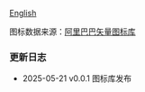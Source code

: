[English](https://github.com/siyuan-note/icon-sample/blob/main/README.md)

图标数据来源：[阿里巴巴矢量图标库](https://www.iconfont.cn/)

### 更新日志

- 2025-05-21 v0.0.1 图标库发布